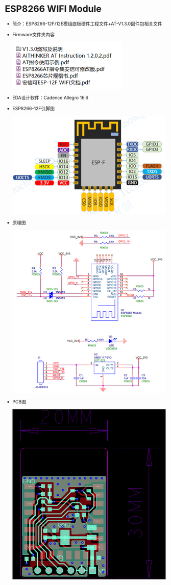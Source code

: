 # ESP8266 WIFI Module

- 简介：ESP8266-12F/12E模组底板硬件工程文件+AT-V1.3.0固件包相关文件

- Firmware文件夹内容

	![](/Firmware/Firmware.png)

- EDA设计软件：Cadence Allegro 16.6

- ESP8266-12F引脚图

	![ESP8266-12-F](\ESP8266-12-F.png)

- 原理图

	![SCH](/Hardware/SCH/SCH.png)

- PCB图

	![](/Hardware/PCB/PCB.png)
